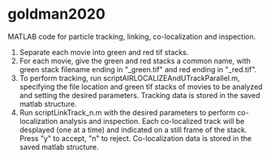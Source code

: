 # goldman2020
MATLAB code for particle tracking, linking, co-localization and inspection.
1) Separate each movie into green and red tif stacks.
2) For each movie, give the green and red stacks a common name, with green stack filename ending in "_green.tif" and red ending in "_red.tif".
3) To perform tracking, run scriptAIRLOCALIZEAndUTrackParallel.m, specifying the file location and green tif stacks of movies to be analyzed and setting the desired parameters. Tracking data is stored in the saved matlab structure.
4) Run scriptLinkTrack_n.m with the desired parameters to perform co-localization analysis and inspection. Each co-localized track will be desplayed (one at a time) and indicated on a still frame of the stack. Press "y" to accept, "n" to reject. Co-localization data is stored in the saved matlab structure.
